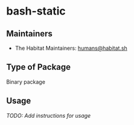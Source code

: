 # bash-static

## Maintainers

* The Habitat Maintainers: <humans@habitat.sh>

## Type of Package

Binary package

## Usage

*TODO: Add instructions for usage*
